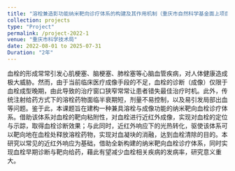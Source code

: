 ```yaml
---
title: "溶栓兼造影功能纳米靶向诊疗体系的构建及其作用机制（重庆市自然科学基金面上项目）"
collection: projects
type: "Project"
permalink: /project-2022-1
venue: "重庆市科学技术局"
date: 2022-08-01 to 2025-07-31
Duration: "2年"
---
```


血栓的形成常常引发心肌梗塞、脑梗塞、肺栓塞等心脑血管疾病，对人体健康造成极大威胁。然而，由于当前临床医疗成像手段的不足，血栓的诊断（成像）仅限于血栓成型晚期，由此导致的治疗窗口狭窄常常让患者错失最佳治疗时机。此外，传统注射给药方式下的溶栓药物面临半衰期短，剂量不易控制，以及易引发局部出血等问题。鉴于此，本课题旨在建构一种兼具溶栓与成像功能的纳米靶向血栓诊疗体系。借助该体系对血栓的靶向粘附性，对血栓进行近红外成像，实现对血栓的定位与示踪，取得血栓诊断效果；与此同时，近红外响应下的光热转化，驱使该体系可以靶向地在血栓处释放溶栓药物，实现对血凝块的消融，达到血栓清除的目的。本研究以常见的近红外响应为基础，借助全新构建的纳米靶向血栓诊疗体系，同时实现血栓早期诊断与靶向给药，藉此有望减少血栓相关疾病的发病率，研究意义重大。
